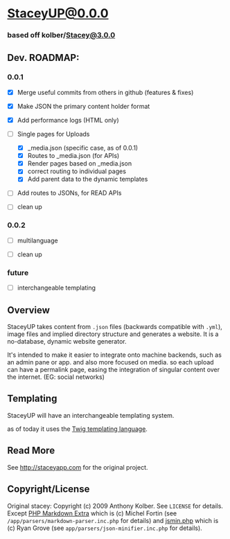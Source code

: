 # StaceyUP@0.0.0

### based off kolber/Stacey@3.0.0

## Dev. ROADMAP:

### 0.0.1
- [X] Merge useful commits from others in github (features & fixes)
- [X] Make JSON the primary content holder format
- [X] Add performance logs (HTML only)
- [ ] Single pages for Uploads
  - [X] _media.json (specific case, as of 0.0.1)
  - [X] Routes to _media.json (for APIs)
  - [X] Render pages based on _media.json
  - [X] correct routing to individual pages
  - [X] Add parent data to the dynamic templates
- [ ] Add routes to JSONs, for READ APIs
- [ ] clean up


### 0.0.2
- [ ] multilanguage
- [ ] clean up



### future

- [ ] interchangeable templating


## Overview

StaceyUP takes content from `.json` files (backwards compatible with `.yml`), image files and implied directory structure and generates a website.
It is a no-database, dynamic website generator.

It's intended to make it easier to integrate onto machine backends, such as an admin pane or app.
and also more focused on media. so each upload can have a permalink page, easing the integration of singular content over the internet. (EG: social networks) 

## Templating

StaceyUP will have an interchangeable templating system.

as of today it uses the [Twig templating language](http://twig.sensiolabs.org/). 

## Read More

See <http://staceyapp.com> for the original project.

## Copyright/License
Original stacey:
Copyright (c) 2009 Anthony Kolber. See `LICENSE` for details.
Except [PHP Markdown Extra](http://michelf.com/projects/php-markdown/extra/) which is (c) Michel Fortin (see `/app/parsers/markdown-parser.inc.php` for details) and
[jsmin.php](https://github.com/rgrove/jsmin-php/) which is (c) Ryan Grove (see `app/parsers/json-minifier.inc.php` for details).